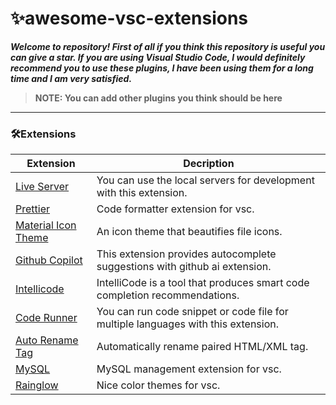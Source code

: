 # ✨awesome-vsc-extensions
**_Welcome to repository! First of all if you think this repository is useful you can give a star. If you are using Visual Studio Code, I would definitely recommend you to use these plugins, I have been using them for a long time and I am very satisfied._**
>**NOTE: You can add other plugins you think should be here**
---
### 🛠Extensions

| Extension | Decription |
| --- | ----------------------------------------------------------------------------------------------------------------------------------------------------------------- |
|[Live Server](https://marketplace.visualstudio.com/items?itemName=ritwickdey.LiveServer)| You can use the local servers for development with this extension. |
|[Prettier](https://marketplace.visualstudio.com/items?itemName=esbenp.prettier-vscode)| Code formatter extension for vsc. |
|[Material Icon Theme](https://marketplace.visualstudio.com/items?itemName=formulahendry.code-runner)| An icon theme that beautifies file icons. |
|[Github Copilot](https://marketplace.visualstudio.com/items?itemName=GitHub.copilot)| This extension provides autocomplete suggestions with github ai extension. |
|[Intellicode](https://marketplace.visualstudio.com/items?itemName=VisualStudioExptTeam.vscodeintellicode)| IntelliCode is a tool that produces smart code completion recommendations.|
|[Code Runner](https://marketplace.visualstudio.com/items?itemName=formulahendry.code-runner) |You can run code snippet or code file for multiple languages with this extension. |
|[Auto Rename Tag](https://marketplace.visualstudio.com/items?itemName=formulahendry.auto-rename-tag)| Automatically rename paired HTML/XML tag. |
|[MySQL](https://marketplace.visualstudio.com/items?itemName=formulahendry.vscode-mysql)| MySQL management extension for vsc. |
|[Rainglow](https://marketplace.visualstudio.com/items?itemName=daylerees.rainglow)| Nice color themes for vsc. |
